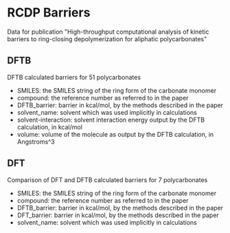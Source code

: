 # RCDP Barriers
Data for publication "High-throughput computational analysis of kinetic barriers to ring-closing depolymerization for aliphatic polycarbonates"

## DFTB
DFTB calculated barriers for 51 polycarbonates
- SMILES: the SMILES string of the ring form of the carbonate monomer
- compound: the reference number as referred to in the paper
- DFTB_barrier: barrier in kcal/mol, by the methods described in the paper
- solvent_name: solvent which was used implicitly in calculations
- solvent-interaction: solvent interaction energy output by the DFTB calculation, in kcal/mol
- volume: volume of the molecule as output by the DFTB calculation, in Angstroms^3
 
## DFT
Comparison of DFT and DFTB calculated barriers for 7 polycarbonates
- SMILES: the SMILES string of the ring form of the carbonate monomer
- compound: the reference number as referred to in the paper
- DFTB_barrier: barrier in kcal/mol, by the methods described in the paper
- DFT_barrier: barrier in kcal/mol, by the methods described in the paper
- solvent_name: solvent which was used implicitly in calculations
